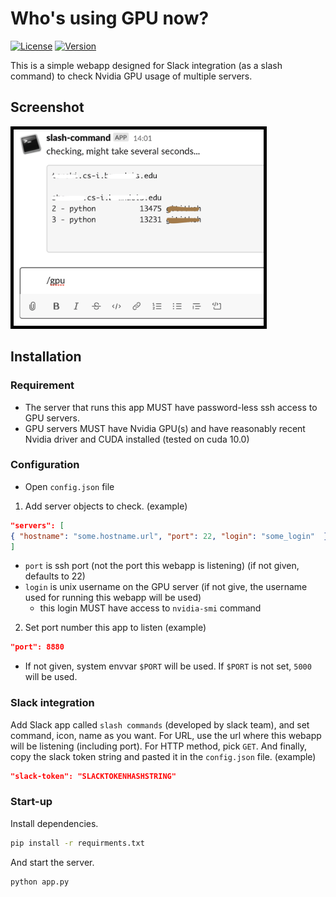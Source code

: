 # Who's using GPU now? 
[![License](https://img.shields.io/github/license/keighrim/gpu-usage-webhook.svg?style=popout-square)](LICENSE) 
[![Version](https://img.shields.io/github/tag/keighrim/gpu-usage-webhook.svg?style=popout-square)](https://github.com/keighrim/zenhub-card-movement-webhook/tags) 

This is a simple webapp designed for Slack integration (as a slash command) to check Nvidia GPU usage of multiple servers. 


## Screenshot
<kbd>
<img src='gpu-usage-slack.png' width='400px' style="border:5px solid black;">
</kbd>
<!-- ![Screenshot](gpu-usage-slack.png) -->

## Installation 
### Requirement 
* The server that runs this app MUST have password-less ssh access to GPU servers. 
* GPU servers MUST have Nvidia GPU(s) and have reasonably recent Nvidia driver and CUDA installed (tested on cuda 10.0)

### Configuration 
* Open `config.json` file 
1. Add server objects to check. 
(example)
```json
"servers": [
{ "hostname": "some.hostname.url", "port": 22, "login": "some_login"  }
]
```
  * `port` is ssh port (not the port this webapp is listening) (if not given, defaults to 22)
  * `login` is unix username on the GPU server (if not give, the username used for running this webapp will be used)
    * this login MUST have access to `nvidia-smi` command 
2. Set port number this app to listen 
(example)
```json
"port": 8880
```
  * If not given, system envvar `$PORT` will be used. If `$PORT` is not set, `5000` will be used. 

### Slack integration 

Add Slack app called `slash commands` (developed by slack team), and set command, icon, name as you want. For URL, use the url where this webapp will be listening (including port). For HTTP method, pick `GET`. And finally, copy the slack token string and pasted it in the `config.json` file. 
(example)
```json 
"slack-token": "SLACKTOKENHASHSTRING"
```

### Start-up
Install dependencies. 
```bash 
pip install -r requirments.txt
```
And start the server. 
```bash 
python app.py
```


